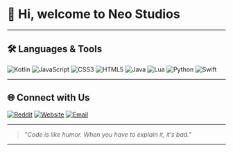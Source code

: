 # 👋 Hi, welcome to **Neo Studios**



---

## 🛠️ Languages & Tools

![Kotlin](https://img.shields.io/badge/Kotlin-0095D5?style=for-the-badge&logo=kotlin&logoColor=white)
![JavaScript](https://img.shields.io/badge/JavaScript-F7DF1E?style=for-the-badge&logo=javascript&logoColor=black)
![CSS3](https://img.shields.io/badge/CSS3-1572B6?style=for-the-badge&logo=css3&logoColor=white)
![HTML5](https://img.shields.io/badge/HTML5-E34F26?style=for-the-badge&logo=html5&logoColor=white)
![Java](https://img.shields.io/badge/Java-007396?style=for-the-badge&logo=java&logoColor=white)
![Lua](https://img.shields.io/badge/Lua-FF6600?style=for-the-badge&logo=lua&logoColor=white)
![Python](https://img.shields.io/badge/Python-3776AB?style=for-the-badge&logo=python&logoColor=white)
![Swift](https://img.shields.io/badge/Swift-3776AB?style=for-the-badge&logo=swift&logoColor=white)

---

## 🌐 Connect with Us

[![Reddit](https://img.shields.io/badge/Reddit-FF4500?style=for-the-badge&logo=reddit&logoColor=white)](https://www.reddit.com/user/YourRedditUsername)
[![Website](https://img.shields.io/badge/Website-000000?style=for-the-badge&logo=About.me&logoColor=white)](https://EthanCoderPenguin2012.github.io/EthanBlog)
[![Email](https://img.shields.io/badge/Email-D14836?style=for-the-badge&logo=gmail&logoColor=white)](mailto:ethan.h.patmore@gmail.com)

---

> _"Code is like humor. When you have to explain it, it’s bad."_

---
